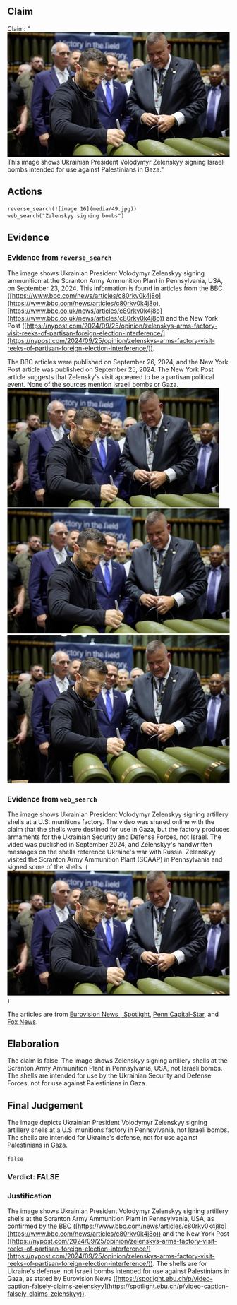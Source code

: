 ## Claim
Claim: "![image 16](media/49.jpg) This image shows Ukrainian President Volodymyr Zelenskyy signing Israeli bombs intended for use against Palestinians in Gaza."

## Actions
```
reverse_search(![image 16](media/49.jpg))
web_search("Zelenskyy signing bombs")
```

## Evidence
### Evidence from `reverse_search`
The image shows Ukrainian President Volodymyr Zelenskyy signing ammunition at the Scranton Army Ammunition Plant in Pennsylvania, USA, on September 23, 2024. This information is found in articles from the BBC ([https://www.bbc.com/news/articles/c80rkv0k4j8o](https://www.bbc.com/news/articles/c80rkv0k4j8o), [https://www.bbc.co.uk/news/articles/c80rkv0k4j8o](https://www.bbc.co.uk/news/articles/c80rkv0k4j8o)) and the New York Post ([https://nypost.com/2024/09/25/opinion/zelenskys-arms-factory-visit-reeks-of-partisan-foreign-election-interference/](https://nypost.com/2024/09/25/opinion/zelenskys-arms-factory-visit-reeks-of-partisan-foreign-election-interference/)).

The BBC articles were published on September 26, 2024, and the New York Post article was published on September 25, 2024. The New York Post article suggests that Zelensky's visit appeared to be a partisan political event. None of the sources mention Israeli bombs or Gaza. ![image 954](media/2025-08-06_18-18-1754504302-187821.jpg) ![image 960](media/2025-08-06_18-18-1754504308-548113.jpg) ![image 963](media/2025-08-06_18-18-1754504311-967303.jpg)


### Evidence from `web_search`
The image shows Ukrainian President Volodymyr Zelenskyy signing artillery shells at a U.S. munitions factory. The video was shared online with the claim that the shells were destined for use in Gaza, but the factory produces armaments for the Ukrainian Security and Defense Forces, not Israel. The video was published in September 2024, and Zelenskyy's handwritten messages on the shells reference Ukraine's war with Russia. Zelenskyy visited the Scranton Army Ammunition Plant (SCAAP) in Pennsylvania and signed some of the shells. (![image 16](media/49.jpg))

The articles are from [Eurovision News | Spotlight](https://spotlight.ebu.ch/p/video-caption-falsely-claims-zelenskyy), [Penn Capital-Star](https://penncapital-star.com/government-politics/shapiro-casey-meet-with-zelenskyy-at-scranton-pennsylvania-ammunitions-factory/), and [Fox News](https://www.foxnews.com/politics/josh-shapiro-blasted-signing-missile-alongside-zelenskyy-bidens-hometown-party-war).


## Elaboration
The claim is false. The image shows Zelenskyy signing artillery shells at the Scranton Army Ammunition Plant in Pennsylvania, USA, not Israeli bombs. The shells are intended for use by the Ukrainian Security and Defense Forces, not for use against Palestinians in Gaza.


## Final Judgement
The image depicts Ukrainian President Volodymyr Zelenskyy signing artillery shells at a U.S. munitions factory in Pennsylvania, not Israeli bombs. The shells are intended for Ukraine's defense, not for use against Palestinians in Gaza.

`false`

### Verdict: FALSE

### Justification
The image shows Ukrainian President Volodymyr Zelenskyy signing artillery shells at the Scranton Army Ammunition Plant in Pennsylvania, USA, as confirmed by the BBC ([https://www.bbc.com/news/articles/c80rkv0k4j8o](https://www.bbc.com/news/articles/c80rkv0k4j8o)) and the New York Post ([https://nypost.com/2024/09/25/opinion/zelenskys-arms-factory-visit-reeks-of-partisan-foreign-election-interference/](https://nypost.com/2024/09/25/opinion/zelenskys-arms-factory-visit-reeks-of-partisan-foreign-election-interference/)). The shells are for Ukraine's defense, not Israeli bombs intended for use against Palestinians in Gaza, as stated by Eurovision News ([https://spotlight.ebu.ch/p/video-caption-falsely-claims-zelenskyy](https://spotlight.ebu.ch/p/video-caption-falsely-claims-zelenskyy)).
